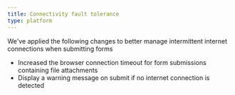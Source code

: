 ```yaml
---
title: Connectivity fault tolerance
type: platform
---
```


We've applied the following changes to better manage intermittent internet connections when submitting forms

* Increased the browser connection timeout for form submissions containing file attachments
* Display a warning message on submit if no internet connection is detected